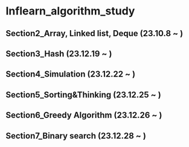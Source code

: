# Inflearn_algorithm_study
## Section2_Array, Linked list, Deque (23.10.8 ~ )
## Section3_Hash (23.12.19 ~ )
## Section4_Simulation (23.12.22 ~ )
## Section5_Sorting&Thinking (23.12.25 ~ )
## Section6_Greedy Algorithm (23.12.26 ~ )
## Section7_Binary search (23.12.28 ~ )